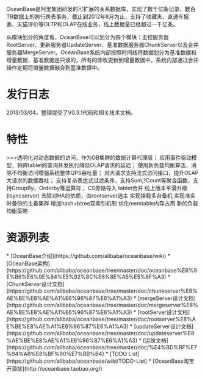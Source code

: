 OceanBase是阿里集团研发的可扩展的关系数据库，实现了数千亿条记录、数百TB数据上的跨行跨表事务，截止到2012年8月为止，支持了收藏夹、直通车报表、天猫评价等OLTP和OLAP在线业务，线上数据量已经超过一千亿条。

从模块划分的角度看，OceanBase可以划分为四个模块：主控服务器RootServer、更新服务器UpdateServer、基准数据服务器ChunkServer以及合并服务器MergeServer。OceanBase系统内部按照时间线将数据划分为基准数据和增量数据，基准数据是只读的，所有的修改更新到增量数据中，系统内部通过合并操作定期将增量数据融合到基准数据中。

<h1>发行日志</h1>
2013/03/04，整理提交了V0.3.1代码和相关技术文档。

<h1>特性</h1>
>>>透明化对动态数据的访问，作为OB集群的数据计算代理层；  
应用事件驱动模型，将跨tablet的查询并发执行降低OLAP请求的延迟；  
使用新负载均衡算法，消除不均衡访问增强系统整体QPS吞吐量；  
对大请求支持流式访问接口，提升OLAP大请求的数据吞吐；  
支持复杂表达式过滤条件，支持Sum,?Count等聚合函数，支持GroupBy、Orderby等运算符；  
CS旁路导入    
tablet合并  
线上版本平滑升级(lsyncserver)  
去除对HA的依赖，由rootserver选主  
实现挂载多台备机  
实现准实时备份的主备集群  
增加hash+btree双索引机制  
优化memtable内存占用  
新的负载均衡策略  

<h1>资源列表</h1>
* [OceanBase介绍](https://github.com/alibaba/oceanbase/wiki)
* [OceanBase架构](https://github.com/alibaba/oceanbase/tree/master/doc/oceanbase%E6%9E%B6%E6%9E%84%E5%92%8C%E6%8E%A5%E5%8F%A3)
* [ChunkServer设计文档](https://github.com/alibaba/oceanbase/tree/master/doc/chunkserver%E8%AE%BE%E8%AE%A1%E6%96%87%E6%A1%A3)
* [mergeServer设计文档](https://github.com/alibaba/oceanbase/tree/master/doc/mergeserver%E8%AE%BE%E8%AE%A1%E6%96%87%E6%A1%A3)
* [rootServer设计文档](https://github.com/alibaba/oceanbase/tree/master/doc/rootserver%E8%AE%BE%E8%AE%A1%E6%96%87%E6%A1%A3)
* [updateServer设计文档](https://github.com/alibaba/oceanbase/tree/master/doc/updateserver%E8%AE%BE%E8%AE%A1%E6%96%87%E6%A1%A3)
* [运维文档](https://github.com/alibaba/oceanbase/tree/master/doc/%E4%BD%BF%E7%94%A8%E8%BF%90%E7%BB%B4)
* [TODO List](https://github.com/alibaba/oceanbase/wiki/TODO-List)
* [OceanBase淘宝开源站](http://oceanbase.taobao.org/)
<br>
